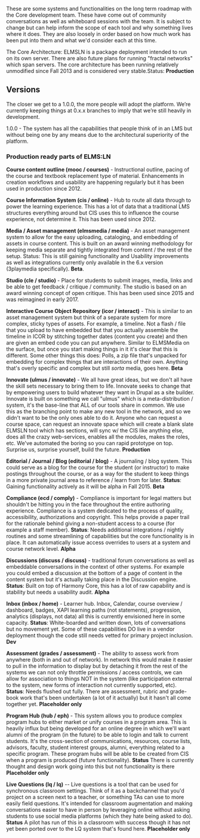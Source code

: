 These are some systems and functionalities on the long term roadmap with the Core development team. These have come out of community conversations as well as whiteboard sessions with the team. It is subject to change but can help inform the scope of each tool and why something lives where it does. They are also loosely in order based on how much work has been put into them and what we'd consider each at this time.

The Core Architecture: ELMSLN is a package deployment intended to run on its own server. There are also future plans for running "fractal networks" which span servers. The core architecture has been running relatively unmodified since Fall 2013 and is considered very stable.Status: **Production**

## Versions
The closer we get to a 1.0.0, the more people will adopt the platform. We’re currently keeping things at 0.x.x branches to imply that we’re still heavily in development. 

1.0.0 - The system has all the capabilities that people think of in an LMS but without being one by any means due to the architectural superiority of the platform.

### Production ready parts of ELMS:LN
**Course content outline (mooc / courses)** - Instructional outline, pacing of the course and textbook replacement type of material. Enhancements in creation workflows and usability are happening regularly but it has been used in production since 2012.

**Course Information System (cis / online)** - Hub to route all data through to power the learning experience. This has a lot of data that a traditional LMS structures everything around but CIS uses this to influence the course experience, not determine it. This has been used since 2012.

**Media / Asset management (elmsmedia / media)** - An asset management system to allow for the easy uploading, cataloging, and embedding of assets in course content. This is built on an award winning methodology for keeping media separate and tightly integrated from content / the rest of the setup.
Status: This is still gaining functionality and Usability improvements as well as integrations currently only available in the 6.x version (3playmedia specifically). **Beta**.

**Studio (cle / studio)** - Place for students to submit images, media, links and be able to get feedback / critique / community. The studio is based on an award winning concept of open critique. This has been used since 2015 and was reimagined in early 2017.

**Interactive Course Object Repository (icor / interact)** - This is similar to an asset management system but think of a separate system for more complex, sticky types of assets. For example, a timeline. Not a flash / file that you upload to have embedded but that you actually assemble the timeline in ICOR by stitching together dates (content you create) and then are given an embed code you can put anywhere. Similar to ELMSMedia on the surface, but once you start making things in it it's clear that this is different. Some other things this does: Polls, a zip file that's unpacked for embedding for complex things that are interactions of their own. Anything that's overly specific and complex but still *sorta* media, goes here. **Beta**

**Innovate (ulmus / innovate)** - We all have great ideas, but we don't all have the skill sets necessary to bring them to life. Innovate seeks to change that by empowering users to build whatever they want in Drupal as a site builder. Innovate is built on something we call "ulmus" which is a meta-distribution / system, it's the base-line that ALL of our tools share in common. We use this as the branching point to make any new tool in the network, and so we didn't want to be the only ones able to do it. Anyone who can request a course space, can request an innovate space which will create a blank slate ELMSLN tool which has sections, will sync w/ the CIS like anything else, does all the crazy web-services, enables all the modules, makes the roles, etc. We've automated the boring so you can rapid prototype on top. Surprise us, surprise yourself, build the future. **Production**

**Editorial / Journal / Blog (editorial / blog)** - A journaling / blog system. This could serve as a blog for the course for the student (or instructor) to make postings throughout the course, or as a way for the student to keep things in a more private journal area to reference / learn from for later.
**Status**: Gaining functionality actively as it will be alpha in Fall 2015. **Beta**

**Compliance (ecd / comply)** - Compliance is important for legal matters but shouldn't be hitting you in the face throughout the entire authoring experience. Compliance is a system dedicated to the process of quality, accessibility, authorizations and copyright. This helps provide a paper trail for the rationale behind giving a non-student access to a course (for example a staff member).
**Status**: Needs additional integrations / nightly routines and some streamlining of capabilities but the core functionality is in place. It can automatically issue access overrides to users at a system and course network level. **Alpha**

**Discussions (discuss / discuss)** - traditional forum conversations as well as embeddable conversations in the context of other systems. For example you could embed a discussion at the bottom of a page of content in the content system but it's actually taking place in the Discussion engine.
**Status**: Built on top of Harmony Core, this has a lot of raw capability and is stability but needs a usability audit. **Alpha**

**Inbox (inbox / home)** - Learner hub. Inbox, Calendar, course overview / dashboard, badges, XAPI learning paths (not statements), progression, analytics (displays, not data) all this is currently envisioned here in some capacity.
**Status**: White-boarded and written down, lots of conversations but no movement yet. Some of these capabilities DO live in a vendor deployment though the code still needs vetted for primary project inclusion. **Dev**

**Assessment (grades / assessment)** - The ability to assess work from anywhere (both in and out of network). In network this would make it easier to pull in the information to display but by detaching it from the rest of the systems we can not only throttle permissions / access controls, we can allow for association to things NOT in the system (like participation external to the system, new forms of interaction not currently supported, etc).
**Status**: Needs flushed out fully. There are assessment, rubric and grade-book work that's been undertaken (a lot of it actually) but it hasn't all come together yet.  **Placeholder only**

**Program Hub (hub / eph)** - This system allows you to produce complex program hubs to either market or unify courses in a program area. This is heavily influx but being developed for an online degree in which we'll want alumni of the program (in the future) to be able to login and talk to current students. It's the cross-section of communications, resources, course lists, advisors, faculty, student interest groups, alumni, everything related to a specific program. These program hubs will be able to be created from CIS when a program is produced (future functionality).
**Status** There is currently thought and design work going into this but not functionality is there **Placeholder only**

**Live Questions (lq / lq)** -- Live questions is a tool that can be used for synchronous classroom settings. Think of it as a backchannel that you'd project on a screen next to a teacher, or something TAs can use to more easily field questions. It's intended for classroom augmentation and making conversations easier to have in person by leveraging online without asking students to use social media platforms (which they hate being asked to do).
**Status** A pilot has run of this in a classroom with success though it has not yet been ported over to the LQ system that's found here. **Placeholder only**

